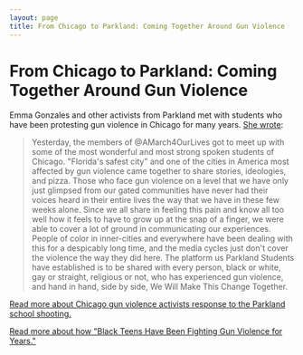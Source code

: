 ```yaml
---
layout: page
title: From Chicago to Parkland: Coming Together Around Gun Violence
---
```


From Chicago to Parkland: Coming Together Around Gun Violence
=================

Emma Gonzales and other activists from Parkland met with students who have been protesting gun violence in Chicago for many years. [She wrote](https://twitter.com/Emma4Change/status/970300504122081280): 

> Yesterday, the members of @AMarch4OurLives got to meet up with some of the most wonderful and most strong spoken students of Chicago. "Florida's safest city" and one of the cities in America most affected by gun violence came together to share stories, ideologies, and pizza. Those who face gun violence on a level that we have only just glimpsed from our gated communities have never had their voices heard in their entire lives the way that we have in these few weeks alone. Since we all share in feeling this pain and know all too well how it feels to have to grow up at the snap of a finger, we were able to cover a lot of ground in communicating our experiences.  People of color in inner-cities and everywhere have been dealing with this for a despicably long time, and the media cycles just don't cover the violence the way they did here.  The platform us Parkland Students have established is to be shared with every person, black or white, gay or straight, religious or not, who has experienced gun violence, and hand in hand, side by side, We Will Make This Change Together.

[Read more about Chicago gun violence activists response to the Parkland school shooting.](http://www.chicagotribune.com/news/local/breaking/ct-met-fed-plaza-march-gun-reform-20180218-story.html)

[Read more about how "Black Teens Have Been Fighting Gun Violence for Years."](https://www.teenvogue.com/story/black-teens-have-been-fighting-for-gun-reform-for-years)
